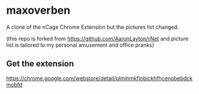 # maxoverben
A clone of the nCage Chrome Extension but the pictures list changed.

(this repo is forked from https://github.com/AaronLayton/rNet and picture list is tailored to my personal amusement and office pranks)

## Get the extension

https://chrome.google.com/webstore/detail/plmihmkfjobickhfhcenobebdckmobfd
